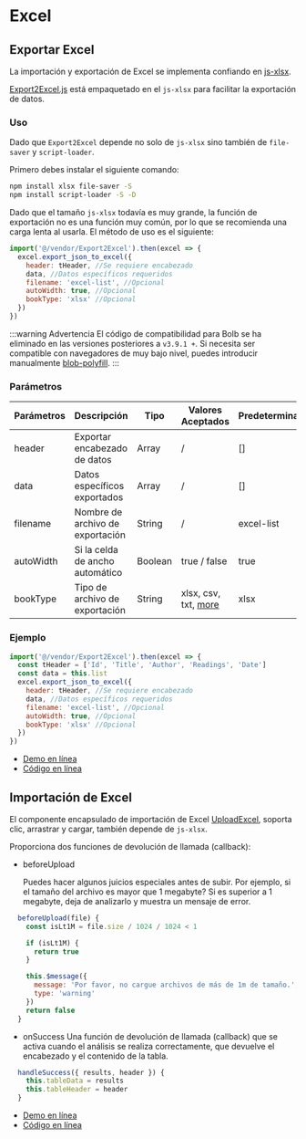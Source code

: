# Excel

## Exportar Excel

La importación y exportación de Excel se implementa confiando en [js-xlsx](https://github.com/SheetJS/js-xlsx).

[Export2Excel.js](https://github.com/PanJiaChen/vue-element-admin/blob/master/src/vendor/Export2Excel.js) está empaquetado en el `js-xlsx` para facilitar la exportación de datos.

### Uso

Dado que `Export2Excel` depende no solo de `js-xlsx` sino también de `file-saver` y `script-loader`.

Primero debes instalar el siguiente comando:

```bash
npm install xlsx file-saver -S
npm install script-loader -S -D
```

Dado que el tamaño `js-xlsx` todavía es muy grande, la función de exportación no es una función muy común, por lo que se recomienda una carga lenta al usarla. El método de uso es el siguiente:

```js
import('@/vendor/Export2Excel').then(excel => {
  excel.export_json_to_excel({
    header: tHeader, //Se requiere encabezado
    data, //Datos específicos requeridos
    filename: 'excel-list', //Opcional
    autoWidth: true, //Opcional
    bookType: 'xlsx' //Opcional
  })
})
```

:::warning Advertencia <Badge text="v3.9.1+"/>
El código de compatibilidad para Bolb se ha eliminado en las versiones posteriores a `v3.9.1 +`. Si necesita ser compatible con navegadores de muy bajo nivel, puedes introducir manualmente [blob-polyfill](https://www.npmjs.com/package/blob-polyfill).
:::

### Parámetros

| Parámetros | Descripción                      | Tipo    | Valores Aceptados                                                                   | Predeterminado |
| ---------- | -------------------------------- | ------- | ----------------------------------------------------------------------------------- | -------------- |
| header     | Exportar encabezado de datos     | Array   | /                                                                                   | []             |
| data       | Datos específicos exportados     | Array   | /                                                                                   | []             |
| filename   | Nombre de archivo de exportación | String  | /                                                                                   | excel-list     |
| autoWidth  | Si la celda de ancho automático  | Boolean | true / false                                                                        | true           |
| bookType   | Tipo de archivo de exportación   | String  | xlsx, csv, txt, [more](https://github.com/SheetJS/js-xlsx#supported-output-formats) | xlsx           |

### Ejemplo

```js
import('@/vendor/Export2Excel').then(excel => {
  const tHeader = ['Id', 'Title', 'Author', 'Readings', 'Date']
  const data = this.list
  excel.export_json_to_excel({
    header: tHeader, //Se requiere encabezado
    data, //Datos específicos requeridos
    filename: 'excel-list', //Opcional
    autoWidth: true, //Opcional
    bookType: 'xlsx' //Opcional
  })
})
```

- [Demo en línea](https://panjiachen.github.io/vue-element-admin/#/excel/export-excel)
- [Código en línea](https://github.com/PanJiaChen/vue-element-admin/blob/master/src/views/excel/exportExcel.vue)

## Importación de Excel

El componente encapsulado de importación de Excel [UploadExcel](https://github.com/PanJiaChen/vue-element-admin/blob/master/src/components/UploadExcel/index.vue), soporta clic, arrastrar y cargar, también depende de `js-xlsx`.

Proporciona dos funciones de devolución de llamada (callback):

- beforeUpload

  Puedes hacer algunos juicios especiales antes de subir. Por ejemplo, si el tamaño del archivo es mayor que 1 megabyte? Si es superior a 1 megabyte, deja de analizarlo y muestra un mensaje de error.

```js
  beforeUpload(file) {
    const isLt1M = file.size / 1024 / 1024 < 1

    if (isLt1M) {
      return true
    }

    this.$message({
      message: 'Por favor, no cargue archivos de más de 1m de tamaño.',
      type: 'warning'
    })
    return false
  }
```

- onSuccess
  Una función de devolución de llamada (callback) que se activa cuando el análisis se realiza correctamente, que devuelve el encabezado y el contenido de la tabla.

```js
  handleSuccess({ results, header }) {
    this.tableData = results
    this.tableHeader = header
  }
```

- [Demo en línea](https://panjiachen.github.io/vue-element-admin/#/excel/upload-excel)
- [Código en línea](https://github.com/PanJiaChen/vue-element-admin/blob/master/src/views/excel/uploadExcel.vue)

